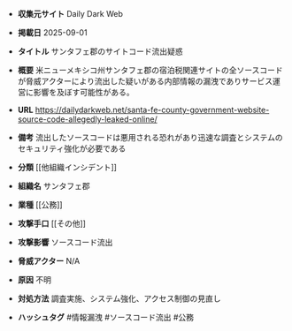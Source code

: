 - **収集元サイト**
Daily Dark Web

- **掲載日**
2025-09-01

- **タイトル**
サンタフェ郡のサイトコード流出疑惑

- **概要**
米ニューメキシコ州サンタフェ郡の宿泊税関連サイトの全ソースコードが脅威アクターにより流出した疑いがある内部情報の漏洩でありサービス運営に影響を及ぼす可能性がある。

- **URL**
https://dailydarkweb.net/santa-fe-county-government-website-source-code-allegedly-leaked-online/

- **備考**
流出したソースコードは悪用される恐れがあり迅速な調査とシステムのセキュリティ強化が必要である

- **分類**
[[他組織インシデント]]

- **組織名**
サンタフェ郡

- **業種**
[[公務]]

- **攻撃手口**
[[その他]]

- **攻撃影響**
ソースコード流出

- **脅威アクター**
N/A

- **原因**
不明

- **対処方法**
調査実施、システム強化、アクセス制御の見直し

- **ハッシュタグ**
#情報漏洩 #ソースコード流出 #公務
